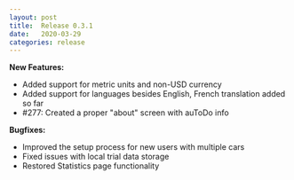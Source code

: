 ```yaml
---
layout: post
title:  Release 0.3.1
date:   2020-03-29
categories: release
---
```


**New Features:**

- Added support for metric units and non-USD currency
- Added support for languages besides English, French translation added so far
- #277: Created a proper "about" screen with auToDo info

**Bugfixes:**

- Improved the setup process for new users with multiple cars
- Fixed issues with local trial data storage
- Restored Statistics page functionality
